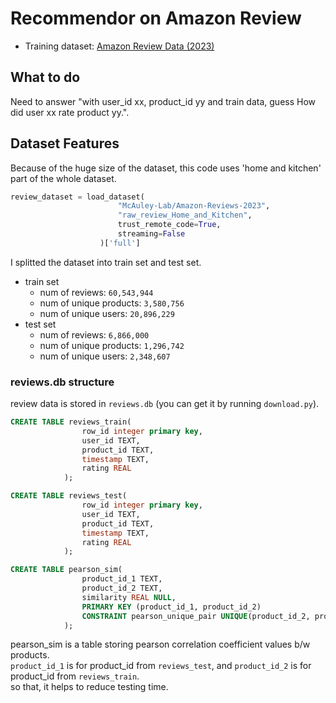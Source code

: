 # Recommendor on Amazon Review

- Training dataset: [Amazon Review Data (2023)](https://huggingface.co/datasets/McAuley-Lab/Amazon-Reviews-2023)

## What to do
Need to answer "with user_id xx, product_id yy and train data, guess How did user xx rate product yy.".  


## Dataset Features

Because of the huge size of the dataset, this code uses 'home and kitchen' part of the whole dataset.
```python
review_dataset = load_dataset(
                        "McAuley-Lab/Amazon-Reviews-2023",
                        "raw_review_Home_and_Kitchen",
                        trust_remote_code=True,
                        streaming=False
                    )['full']
```
I splitted the dataset into train set and test set.  
- train set
    - num of reviews: `60,543,944` 
    - num of unique products: `3,580,756`
    - num of unique users: `20,896,229`
- test set
    - num of reviews: `6,866,000`
    - num of unique products: `1,296,742`
    - num of unique users: `2,348,607`
  
### reviews.db structure
review data is stored in `reviews.db` (you can get it by running `download.py`).  

```sql
CREATE TABLE reviews_train(
                row_id integer primary key,
                user_id TEXT,
                product_id TEXT,
                timestamp TEXT,
                rating REAL
            );
```

```sql
CREATE TABLE reviews_test(
                row_id integer primary key,
                user_id TEXT,
                product_id TEXT,
                timestamp TEXT,
                rating REAL
            );
```

```sql
CREATE TABLE pearson_sim(
                product_id_1 TEXT,
                product_id_2 TEXT,
                similarity REAL NULL,
                PRIMARY KEY (product_id_1, product_id_2)
                CONSTRAINT pearson_unique_pair UNIQUE(product_id_2, product_id_1)
            );
```
pearson_sim is a table storing pearson correlation coefficient values b/w products.  
`product_id_1` is for product_id from `reviews_test`, and `product_id_2` is for product_id from `reviews_train`.  
so that, it helps to reduce testing time.  

